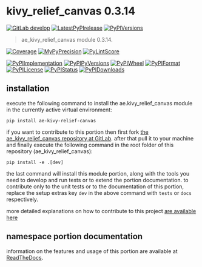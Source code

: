 <!-- THIS FILE IS EXCLUSIVELY MAINTAINED by the project ae.ae V0.3.95 -->
<!-- THIS FILE IS EXCLUSIVELY MAINTAINED by the project aedev.tpl_namespace_root V0.3.14 -->
# kivy_relief_canvas 0.3.14

[![GitLab develop](https://img.shields.io/gitlab/pipeline/ae-group/ae_kivy_relief_canvas/develop?logo=python)](
    https://gitlab.com/ae-group/ae_kivy_relief_canvas)
[![LatestPyPIrelease](
    https://img.shields.io/gitlab/pipeline/ae-group/ae_kivy_relief_canvas/release0.3.13?logo=python)](
    https://gitlab.com/ae-group/ae_kivy_relief_canvas/-/tree/release0.3.13)
[![PyPIVersions](https://img.shields.io/pypi/v/ae_kivy_relief_canvas)](
    https://pypi.org/project/ae-kivy-relief-canvas/#history)

>ae_kivy_relief_canvas module 0.3.14.

[![Coverage](https://ae-group.gitlab.io/ae_kivy_relief_canvas/coverage.svg)](
    https://ae-group.gitlab.io/ae_kivy_relief_canvas/coverage/index.html)
[![MyPyPrecision](https://ae-group.gitlab.io/ae_kivy_relief_canvas/mypy.svg)](
    https://ae-group.gitlab.io/ae_kivy_relief_canvas/lineprecision.txt)
[![PyLintScore](https://ae-group.gitlab.io/ae_kivy_relief_canvas/pylint.svg)](
    https://ae-group.gitlab.io/ae_kivy_relief_canvas/pylint.log)

[![PyPIImplementation](https://img.shields.io/pypi/implementation/ae_kivy_relief_canvas)](
    https://gitlab.com/ae-group/ae_kivy_relief_canvas/)
[![PyPIPyVersions](https://img.shields.io/pypi/pyversions/ae_kivy_relief_canvas)](
    https://gitlab.com/ae-group/ae_kivy_relief_canvas/)
[![PyPIWheel](https://img.shields.io/pypi/wheel/ae_kivy_relief_canvas)](
    https://gitlab.com/ae-group/ae_kivy_relief_canvas/)
[![PyPIFormat](https://img.shields.io/pypi/format/ae_kivy_relief_canvas)](
    https://pypi.org/project/ae-kivy-relief-canvas/)
[![PyPILicense](https://img.shields.io/pypi/l/ae_kivy_relief_canvas)](
    https://gitlab.com/ae-group/ae_kivy_relief_canvas/-/blob/develop/LICENSE.md)
[![PyPIStatus](https://img.shields.io/pypi/status/ae_kivy_relief_canvas)](
    https://libraries.io/pypi/ae-kivy-relief-canvas)
[![PyPIDownloads](https://img.shields.io/pypi/dm/ae_kivy_relief_canvas)](
    https://pypi.org/project/ae-kivy-relief-canvas/#files)


## installation


execute the following command to install the
ae.kivy_relief_canvas module
in the currently active virtual environment:
 
```shell script
pip install ae-kivy-relief-canvas
```

if you want to contribute to this portion then first fork
[the ae_kivy_relief_canvas repository at GitLab](
https://gitlab.com/ae-group/ae_kivy_relief_canvas "ae.kivy_relief_canvas code repository").
after that pull it to your machine and finally execute the
following command in the root folder of this repository
(ae_kivy_relief_canvas):

```shell script
pip install -e .[dev]
```

the last command will install this module portion, along with the tools you need
to develop and run tests or to extend the portion documentation. to contribute only to the unit tests or to the
documentation of this portion, replace the setup extras key `dev` in the above command with `tests` or `docs`
respectively.

more detailed explanations on how to contribute to this project
[are available here](
https://gitlab.com/ae-group/ae_kivy_relief_canvas/-/blob/develop/CONTRIBUTING.rst)


## namespace portion documentation

information on the features and usage of this portion are available at
[ReadTheDocs](
https://ae.readthedocs.io/en/latest/_autosummary/ae.kivy_relief_canvas.html
"ae_kivy_relief_canvas documentation").
